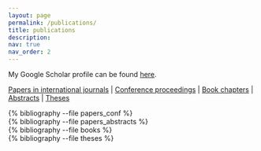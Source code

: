 ```yaml
---
layout: page
permalink: /publications/
title: publications
description:
nav: true
nav_order: 2
---
```


My Google Scholar profile can be found [here](http://scholar.google.nl/citations?user=pKFkfq4AAAAJ).

<a href="#journals">Papers in international journals</a> |
<a href="#proc">Conference proceedings</a> |
<a href="#book">Book chapters</a> |
<a href="#abs">Abstracts</a> |
<a href="#theses">Theses</a>

<!-- _pages/publications.md -->
<div class="publications">

<!-- <div id="journals"></div>
{% bibliography --file papers %} -->
<div id="proc"></div>
{% bibliography --file papers_conf %}
<div id="abs"></div>
{% bibliography --file papers_abstracts %}
<div id="book"></div>
{% bibliography --file books %}
<div id="theses"></div>
{% bibliography --file theses %}

</div>
